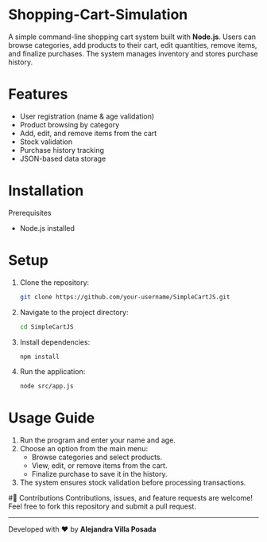 # Shopping-Cart-Simulation
A simple command-line shopping cart system built with **Node.js**. Users can browse categories, add products to their cart, edit quantities, remove items, and finalize purchases. The system manages inventory and stores purchase history.

# Features
- User registration (name & age validation)
- Product browsing by category
- Add, edit, and remove items from the cart
- Stock validation
- Purchase history tracking
- JSON-based data storage

# Installation
Prerequisites
- Node.js installed

# Setup
1. Clone the repository:
   ```bash
   git clone https://github.com/your-username/SimpleCartJS.git
   ```
2. Navigate to the project directory:
   ```bash
   cd SimpleCartJS
   ```
3. Install dependencies:
   ```bash
   npm install
   ```
4. Run the application:
   ```bash
   node src/app.js
   ```

# Usage Guide
1. Run the program and enter your name and age.
2. Choose an option from the main menu:
   - Browse categories and select products.
   - View, edit, or remove items from the cart.
   - Finalize purchase to save it in the history.
3. The system ensures stock validation before processing transactions.

#🤝 Contributions
Contributions, issues, and feature requests are welcome! Feel free to fork this repository and submit a pull request.

---
Developed with ❤️ by **Alejandra Villa Posada**

